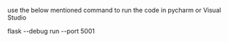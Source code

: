 use the below mentioned command to run the code in pycharm or Visual Studio

flask --debug run --port 5001
